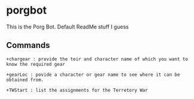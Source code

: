 # porgbot
This is the Porg Bot. Default ReadMe stuff I guess

## Commands
    +chargear : provide the teir and character name of which you want to know the required gear

    +gearLoc : povide a character or gear name to see where it can be obtained from. 

    +TWStart : list the assignments for the Terretory War